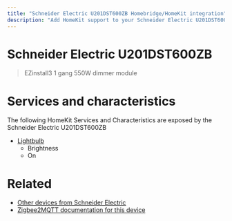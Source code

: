 ```yaml
---
title: "Schneider Electric U201DST600ZB Homebridge/HomeKit integration"
description: "Add HomeKit support to your Schneider Electric U201DST600ZB, using Homebridge, Zigbee2MQTT and homebridge-z2m."
---
```

<!---
This file has been GENERATED using src/docgen/docgen.ts
DO NOT EDIT THIS FILE MANUALLY!
-->
# Schneider Electric U201DST600ZB
> EZinstall3 1 gang 550W dimmer module


# Services and characteristics
The following HomeKit Services and Characteristics are exposed by
the Schneider Electric U201DST600ZB

* [Lightbulb](../../light.md)
  * Brightness
  * On


# Related
* [Other devices from Schneider Electric](../index.md#schneider_electric)
* [Zigbee2MQTT documentation for this device](https://www.zigbee2mqtt.io/devices/U201DST600ZB.html)